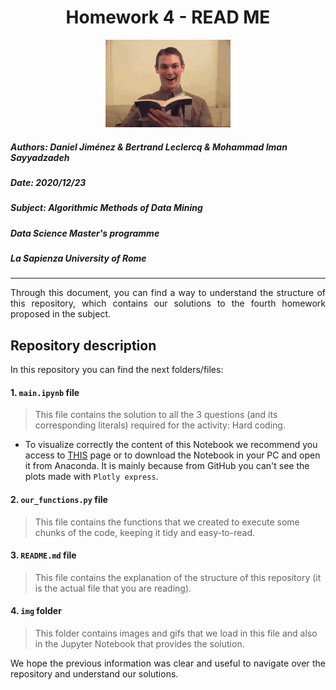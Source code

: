 <h1><center>Homework 4 - READ ME</center></h1> 
<center><img src="img/guy_reads.gif" alt="Drawing" style="width: 200px;"/></center>

##### **Authors:** Daniel Jiménez & Bertrand Leclercq & Mohammad Iman Sayyadzadeh
##### **Date:** 2020/12/23
##### **Subject:** Algorithmic Methods of Data Mining
##### **Data Science Master's programme**
##### **La Sapienza University of Rome**
_____

<div style="text-align: justify "> Through this document, you can find a way to understand the structure of this repository, which contains our solutions to the fourth homework proposed in the subject.
 </div>

## Repository description

In this repository you can find the next folders/files:



#### 1. `main.ipynb` file

> This file contains the solution to all the 3 questions (and its corresponding literals) required for the activity: Hard coding.
- To visualize correctly the content of this Notebook we recommend you access to [THIS](https://nbviewer.jupyter.org/github/damjimenezgu/ADM-HW2/blob/main/main.ipynb) page or to download the Notebook in your PC and open it from Anaconda. It is mainly because from GitHub you can't see the plots made with `Plotly express`.

#### 2. `our_functions.py` file
> This file contains the functions that we created to execute some chunks of the code, keeping it tidy and easy-to-read.

#### 3. `README.md` file
> This file contains the explanation of the structure of this repository (it is the actual file that you are reading).

#### 4. `img` folder
> This folder contains images and gifs that we load in this file and also in the Jupyter Notebook that provides the solution.

<div style="text-align: justify ">We hope the previous information was clear and useful to navigate over the repository and understand our solutions. </div>
